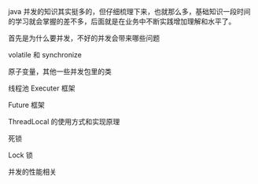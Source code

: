 java 并发的知识其实挺多的，但仔细梳理下来，也就那么多，基础知识一段时间的学习就会掌握的差不多，后面就是在业务中不断实践增加理解和水平了。

首先是为什么要并发，不好的并发会带来哪些问题

volatile 和 synchronize

原子变量，其他一些并发包里的类

线程池 Executer 框架

Future 框架

ThreadLocal 的使用方式和实现原理

死锁

Lock 锁

并发的性能相关

